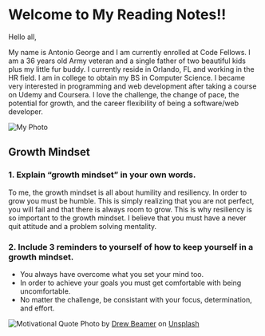 # Welcome to My Reading Notes!!

Hello all,

My name is Antonio George and I am currently enrolled at Code Fellows. I am a 36 years old Army veteran and a single father of two beautiful kids plus my little fur buddy. I currently reside in Orlando, FL and working in the HR field. I am in college to obtain my BS in Computer Science. I became very interested in programming and web development after taking a course on Udemy and Coursera. I love the challenge, the change of pace, the potential for growth, and the career flexibility of being a software/web developer. 

![My Photo](https://user-images.githubusercontent.com/86638216/140870640-7758a30e-3238-44f8-a7d5-11e702cd1a69.jpg)


## Growth Mindset

### **1. Explain “growth mindset” in your own words.**
 
To me, the growth mindset is all about humility and resiliency. In order to grow you must be humble. This is simply realizing that you are not perfect, you will fail and that there is always room to grow. This is why resiliency is so important to the growth mindset. I believe that you must have a never quit attitude and a problem solving mentality.  
 
### **2. Include 3 reminders to yourself of how to keep yourself in a growth mindset.**
 
* You always have overcome what you set your mind too. 
* In order to achieve your goals you must get comfortable with being uncomfortable.
* No matter the challenge, be consistant with your focus, determination, and effort. 

![Motivational Quote](https://images.unsplash.com/photo-1552508744-1696d4464960?ixid=MnwxMjA3fDB8MHxwaG90by1wYWdlfHx8fGVufDB8fHx8&ixlib=rb-1.2.1&auto=format&fit=crop&w=1470&q=80)
Photo by [Drew Beamer](https://unsplash.com/@drew_beamer?utm_source=unsplash&utm_medium=referral&utm_content=creditCopyText) on [Unsplash](https://unsplash.com/s/photos/motivation?utm_source=unsplash&utm_medium=referral&utm_content=creditCopyText)
  
 
